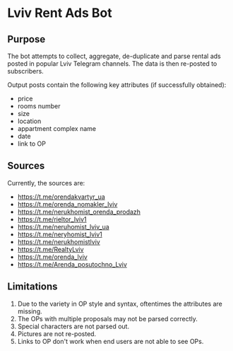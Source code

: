 # Lviv Rent Ads Bot

## Purpose

The bot attempts to collect, aggregate, de-duplicate and parse rental ads posted in popular Lviv Telegram channels. The data is then re-posted to subscribers.

Output posts contain the following key attributes (if successfully obtained):
- price
- rooms number
- size
- location
- appartment complex name
- date
- link to OP

## Sources

Currently, the sources are:
- https://t.me/orendakvartyr_ua
- https://t.me/orenda_nomakler_lviv
- https://t.me/nerukhomist_orenda_prodazh
- https://t.me/rieltor_lviv1
- https://t.me/neruhomist_lviv_ua
- https://t.me/neryhomist_lviv1
- https://t.me/nerukhomistlviv
- https://t.me/RealtyLviv
- https://t.me/orenda_lviv
- https://t.me/Arenda_posutochno_Lviv

## Limitations

1. Due to the variety in OP style and syntax, oftentimes the attributes are missing.
2. The OPs with multiple proposals may not be parsed correctly.
3. Special characters are not parsed out.
4. Pictures are not re-posted.
5. Links to OP don't work when end users are not able to see OPs. 